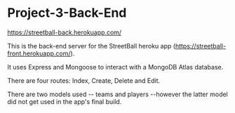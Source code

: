 # Project-3-Back-End

https://streetball-back.herokuapp.com/

This is the back-end server for the StreetBall heroku app (https://streetball-front.herokuapp.com/).

It uses Express and Mongoose to interact with a MongoDB Atlas database.

There are four routes: Index, Create, Delete and Edit. 

There are two models used -- teams and players --however the latter model did not get used in the app's final build. 


